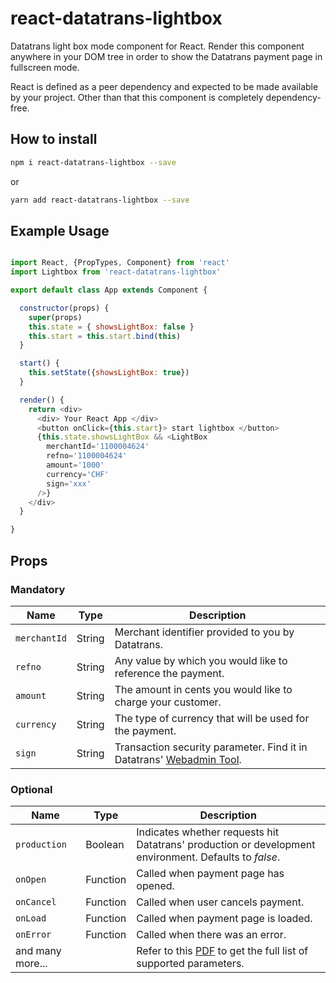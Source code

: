 # react-datatrans-lightbox
Datatrans light box mode component for React.
Render this component anywhere in your DOM tree in order to show the Datatrans payment page in fullscreen mode.

React is defined as a peer dependency and expected to be made available by your project. Other than that this component is completely dependency-free.

## How to install

```bash
npm i react-datatrans-lightbox --save
```

or

```bash
yarn add react-datatrans-lightbox --save
```

## Example Usage
```javascript

import React, {PropTypes, Component} from 'react'
import Lightbox from 'react-datatrans-lightbox'

export default class App extends Component {

  constructor(props) {
    super(props)
    this.state = { showsLightBox: false }
    this.start = this.start.bind(this)
  }

  start() {
    this.setState({showsLightBox: true})
  }

  render() {
    return <div>
      <div> Your React App </div>
      <button onClick={this.start}> start lightbox </button>
      {this.state.showsLightBox && <LightBox
        merchantId='1100004624'
        refno='1100004624'
        amount='1000'
        currency='CHF'
        sign='xxx'
      />}
    </div>
  }

}

```

## Props

### Mandatory
Name | Type | Description
-----|------|-----
```merchantId``` | String | Merchant identifier provided to you by Datatrans.
```refno``` | String | Any value by which you would like to reference the payment.
```amount``` | String |The amount in cents you would like to charge your customer.
```currency``` | String | The type of currency that will be used for the payment.
```sign``` | String | Transaction security parameter. Find it in Datatrans' [Webadmin Tool](https://payment.datatrans.biz/). 

### Optional
Name | Type |Description
-----|------|---------
```production``` | Boolean | Indicates whether requests hit Datatrans' production or development environment. Defaults to *false*. 
```onOpen``` | Function | Called when payment page has opened.
```onCancel``` | Function | Called when user cancels payment.
```onLoad``` | Function | Called when payment page is loaded.
```onError``` | Function | Called when there was an error.
and many more... | | Refer to this [PDF](https://pilot.datatrans.biz/showcase/doc/Technical_Implementation_Guide.pdf) to get the full list of supported parameters.



